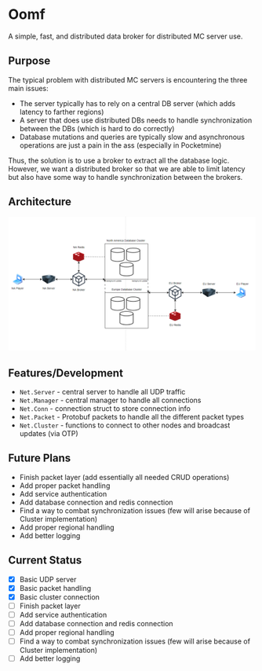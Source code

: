 # Oomf

A simple, fast, and distributed data broker for distributed MC server use.

## Purpose

The typical problem with distributed MC servers is encountering the three main issues:
- The server typically has to rely on a central DB server (which adds latency to farther regions)
- A server that does use distributed DBs needs to handle synchronization between the DBs (which is hard to do correctly)
- Database mutations and queries are typically slow and asynchronous operations are just a pain in the ass (especially in Pocketmine)

Thus, the solution is to use a broker to extract all the database logic. However, we want a distributed broker
so that we are able to limit latency but also have some way to handle synchronization between the brokers.

## Architecture

![Architecture](/assets/diagram.png)

## Features/Development

- `Net.Server` - central server to handle all UDP traffic
- `Net.Manager` - central manager to handle all connections
- `Net.Conn` - connection struct to store connection info
- `Net.Packet` - Protobuf packets to handle all the different packet types
- `Net.Cluster` - functions to connect to other nodes and broadcast updates (via OTP)

## Future Plans
- Finish packet layer (add essentially all needed CRUD operations)
- Add proper packet handling 
- Add service authentication
- Add database connection and redis connection
- Find a way to combat synchronization issues (few will arise because of Cluster implementation)
- Add proper regional handling
- Add better logging

## Current Status

- [x] Basic UDP server
- [x] Basic packet handling
- [x] Basic cluster connection
- [ ] Finish packet layer
- [ ] Add service authentication
- [ ] Add database connection and redis connection
- [ ] Add proper regional handling
- [ ] Find a way to combat synchronization issues (few will arise because of Cluster implementation)
- [ ] Add better logging